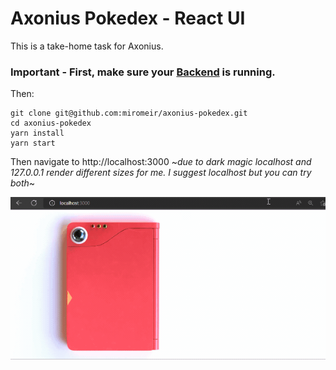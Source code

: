 # Axonius Pokedex - React UI

This is a take-home task for Axonius.
<br/>

### Important - First, make sure your [Backend](https://github.com/miromeir/axonius-pokedex-server) is running.
Then:
<br/>
```
git clone git@github.com:miromeir/axonius-pokedex.git
cd axonius-pokedex
yarn install
yarn start
```
Then navigate to http://localhost:3000 ~*due to dark magic localhost and 127.0.0.1 render different sizes for me. I suggest localhost but you can try both*~

![](https://github.com/miromeir/axonius-pokedex/blob/main/Animation.gif?raw=true)
